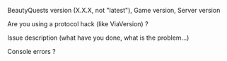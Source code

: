 BeautyQuests version (X.X.X, not "latest"), Game version, Server version

Are you using a protocol hack (like ViaVersion) ?

Issue description (what have you done, what is the problem...)

Console errors ?
